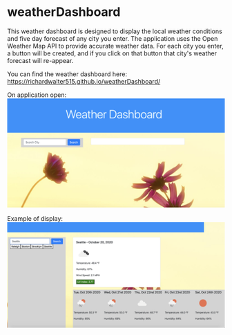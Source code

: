 # weatherDashboard

This weather dashboard is designed to display the local weather conditions and five day forecast of any city you enter.
The application uses the Open Weather Map API to provide accurate weather data.
For each city you enter, a button will be created, and if you click on that button that city's weather forecast will re-appear.  

You can find the weather dashboard here: https://richardwalter515.github.io/weatherDashboard/

On application open:
![startPage](Assets/startPage.png)

Example of display:
![searchDemo](Assets/searchDemo.png)